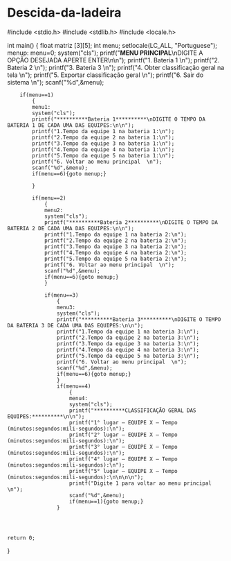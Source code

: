 # Descida-da-ladeira













#include <stdio.h>
#include <stdlib.h>
#include <locale.h>




int main()
{
    float matriz [3][5];
    int menu;
    setlocale(LC_ALL, "Portuguese");
    menup:
    menu=0;
    system("cls");
    printf("**********MENU PRINCIPAL**********\nDIGITE A OPÇÃO DESEJADA APERTE ENTER\n\n");
    printf("1. Bateria 1 \n");
    printf("2. Bateria 2 \n");
    printf("3. Bateria 3 \n");
    printf("4. Obter classificação geral na tela \n");
    printf("5. Exportar classificação geral \n");
    printf("6. Sair do sistema \n");
    scanf("%d",&menu);


        if(menu==1)
            {
            menu1:
            system("cls");
            printf("**********Bateria 1**********\nDIGITE O TEMPO DA BATERIA 1 DE CADA UMA DAS EQUIPES:\n\n");
            printf("1.Tempo da equipe 1 na bateria 1:\n");
            printf("2.Tempo da equipe 2 na bateria 1:\n");
            printf("3.Tempo da equipe 3 na bateria 1:\n");
            printf("4.Tempo da equipe 4 na bateria 1:\n");
            printf("5.Tempo da equipe 5 na bateria 1:\n");
            printf("6. Voltar ao menu principal  \n");
            scanf("%d",&menu);
            if(menu==6){goto menup;}

            }

            if(menu==2)
                {
                menu2:
                system("cls");
                printf("**********Bateria 2**********\nDIGITE O TEMPO DA BATERIA 2 DE CADA UMA DAS EQUIPES:\n\n");
                printf("1.Tempo da equipe 1 na bateria 2:\n");
                printf("2.Tempo da equipe 2 na bateria 2:\n");
                printf("3.Tempo da equipe 3 na bateria 2:\n");
                printf("4.Tempo da equipe 4 na bateria 2:\n");
                printf("5.Tempo da equipe 5 na bateria 2:\n");
                printf("6. Voltar ao menu principal  \n");
                scanf("%d",&menu);
                if(menu==6){goto menup;}
                }

                if(menu==3)
                    {
                    menu3:
                    system("cls");
                    printf("**********Bateria 3**********\nDIGITE O TEMPO DA BATERIA 3 DE CADA UMA DAS EQUIPES:\n\n");
                    printf("1.Tempo da equipe 1 na bateria 3:\n");
                    printf("2.Tempo da equipe 2 na bateria 3:\n");
                    printf("3.Tempo da equipe 3 na bateria 3:\n");
                    printf("4.Tempo da equipe 4 na bateria 3:\n");
                    printf("5.Tempo da equipe 5 na bateria 3:\n");
                    printf("6. Voltar ao menu principal  \n");
                    scanf("%d",&menu);
                    if(menu==6){goto menup;}
                    }
                    if(menu==4)
                        {
                        menu4:
                        system("cls");
                        printf("**********CLASSIFICAÇÃO GERAL DAS EQUIPES:**********\n\n");
                        printf("1° lugar – EQUIPE X – Tempo (minutos:segundos:mili-segundos):\n");
                        printf("2° lugar – EQUIPE X – Tempo (minutos:segundos:mili-segundos):\n");
                        printf("3° lugar – EQUIPE X – Tempo (minutos:segundos:mili-segundos):\n");
                        printf("4° lugar – EQUIPE X – Tempo (minutos:segundos:mili-segundos):\n");
                        printf("5° lugar – EQUIPE X – Tempo (minutos:segundos:mili-segundos):\n\n\n\n");
                        printf("Digite 1 para voltar ao menu principal   \n");
                        scanf("%d",&menu);
                        if(menu==1){goto menup;}
                    }




    return 0;
}
